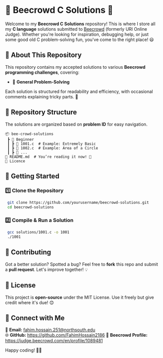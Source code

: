 # 🚀 Beecrowd C Solutions 🐝

Welcome to my **Beecrowd C Solutions** repository! This is where I store all my **C language** solutions submitted to [Beecrowd](https://www.beecrowd.com.br/) (formerly URI Online Judge). Whether you're looking for inspiration, debugging help, or just some good old C problem-solving fun, you've come to the right place! 😃

## 📌 About This Repository
This repository contains my accepted solutions to various **Beecrowd programming challenges**, covering:
- 🎯 **General Problem-Solving**

Each solution is structured for readability and efficiency, with occasional comments explaining tricky parts. 📝

## 📂 Repository Structure
The solutions are organized based on **problem ID** for easy navigation. 

```
📦 bee-crowd-solutions
 ┣ 📂 Beginner
 ┃ ┣ 📄 1001.c  # Example: Extremely Basic
 ┃ ┣ 📄 1002.c  # Example: Area of a Circle
 ┃ ┣ 📄 ...
📄 README.md  # You’re reading it now! 🎉
📄 Licence
```

## 🚀 Getting Started
### 1️⃣ Clone the Repository
```sh
 git clone https://github.com/yourusername/beecrowd-solutions.git
 cd beecrowd-solutions
```
### 2️⃣ Compile & Run a Solution
```sh
 gcc solutions/1001.c -o 1001
 ./1001
```

## 🤝 Contributing
Got a better solution? Spotted a bug? Feel free to **fork** this repo and submit a **pull request**. Let's improve together! 💡

## 📜 License
This project is **open-source** under the MIT License. Use it freely but give credit where it's due! 😊

## 🔗 Connect with Me
📧 **Email:** fahim.hossain.251@northsouth.edu  
🌐 **GitHub:** https://github.com/FahimHossain2186 
📌 **Beecrowd Profile:** https://judge.beecrowd.com/en/profile/1089481

Happy coding! 🚀🐝
